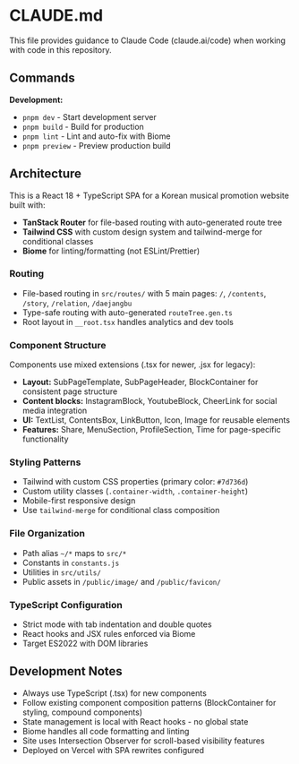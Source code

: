 # CLAUDE.md

This file provides guidance to Claude Code (claude.ai/code) when working with code in this repository.

## Commands

**Development:**
- `pnpm dev` - Start development server
- `pnpm build` - Build for production 
- `pnpm lint` - Lint and auto-fix with Biome
- `pnpm preview` - Preview production build

## Architecture

This is a React 18 + TypeScript SPA for a Korean musical promotion website built with:
- **TanStack Router** for file-based routing with auto-generated route tree
- **Tailwind CSS** with custom design system and tailwind-merge for conditional classes
- **Biome** for linting/formatting (not ESLint/Prettier)

### Routing
- File-based routing in `src/routes/` with 5 main pages: `/`, `/contents`, `/story`, `/relation`, `/daejangbu`
- Type-safe routing with auto-generated `routeTree.gen.ts`
- Root layout in `__root.tsx` handles analytics and dev tools

### Component Structure
Components use mixed extensions (.tsx for newer, .jsx for legacy):
- **Layout:** SubPageTemplate, SubPageHeader, BlockContainer for consistent page structure
- **Content blocks:** InstagramBlock, YoutubeBlock, CheerLink for social media integration
- **UI:** TextList, ContentsBox, LinkButton, Icon, Image for reusable elements
- **Features:** Share, MenuSection, ProfileSection, Time for page-specific functionality

### Styling Patterns
- Tailwind with custom CSS properties (primary color: `#7d736d`)
- Custom utility classes (`.container-width`, `.container-height`) 
- Mobile-first responsive design
- Use `tailwind-merge` for conditional class composition

### File Organization
- Path alias `~/*` maps to `src/*`
- Constants in `constants.js`
- Utilities in `src/utils/`
- Public assets in `/public/image/` and `/public/favicon/`

### TypeScript Configuration
- Strict mode with tab indentation and double quotes
- React hooks and JSX rules enforced via Biome
- Target ES2022 with DOM libraries

## Development Notes

- Always use TypeScript (.tsx) for new components
- Follow existing component composition patterns (BlockContainer for styling, compound components)
- State management is local with React hooks - no global state
- Biome handles all code formatting and linting
- Site uses Intersection Observer for scroll-based visibility features
- Deployed on Vercel with SPA rewrites configured